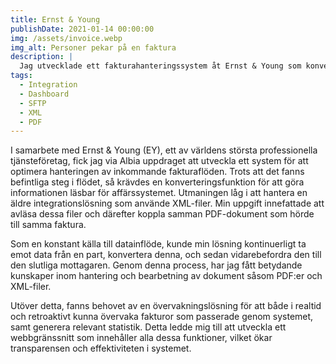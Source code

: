 ```yaml
---
title: Ernst & Young
publishDate: 2021-01-14 00:00:00
img: /assets/invoice.webp
img_alt: Personer pekar på en faktura
description: |
  Jag utvecklade ett fakturahanteringssystem åt Ernst & Young som konverterade inkommande leverantörsfakturor till ett format som deras affärssystem kunde tolka.
tags:
  - Integration
  - Dashboard
  - SFTP
  - XML
  - PDF
---
```


I samarbete med Ernst & Young (EY), ett av världens största professionella tjänsteföretag, fick jag via Albia uppdraget att utveckla ett system för att optimera hanteringen av inkommande fakturaflöden. Trots att det fanns befintliga steg i flödet, så krävdes en konverteringsfunktion för att göra informationen läsbar för affärssystemet. Utmaningen låg i att hantera en äldre integrationslösning som använde XML-filer. Min uppgift innefattade att avläsa dessa filer och därefter koppla samman PDF-dokument som hörde till samma faktura.

Som en konstant källa till datainflöde, kunde min lösning kontinuerligt ta emot data från en part, konvertera denna, och sedan vidarebefordra den till den slutliga mottagaren. Genom denna process, har jag fått betydande kunskaper inom hantering och bearbetning av dokument såsom PDF:er och XML-filer.

Utöver detta, fanns behovet av en övervakningslösning för att både i realtid och retroaktivt kunna övervaka fakturor som passerade genom systemet, samt generera relevant statistik. Detta ledde mig till att utveckla ett webbgränssnitt som innehåller alla dessa funktioner, vilket ökar transparensen och effektiviteten i systemet.

